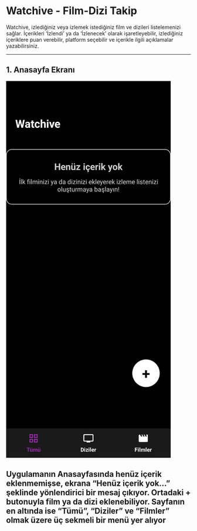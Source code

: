 #  Watchive - Film-Dizi Takip

Watchive, izlediğiniz veya izlemek istediğiniz film ve dizileri listelemenizi sağlar. İçerikleri ‘İzlendi’ ya da ‘İzlenecek’ olarak işaretleyebilir, izlediğiniz içeriklere puan verebilir, platform seçebilir ve içerikle ilgili açıklamalar yazabilirsiniz.

---

##  1. Anasayfa Ekranı

![Anasayfa](Anasayfa.jpg)

Uygulamanın Anasayfasında henüz içerik eklenmemişse, ekrana “Henüz içerik yok…” şeklinde yönlendirici bir mesaj çıkıyor. Ortadaki + butonuyla film ya da dizi eklenebiliyor. Sayfanın en altında ise “Tümü”, “Diziler” ve “Filmler” olmak üzere üç sekmeli bir menü yer alıyor
---
